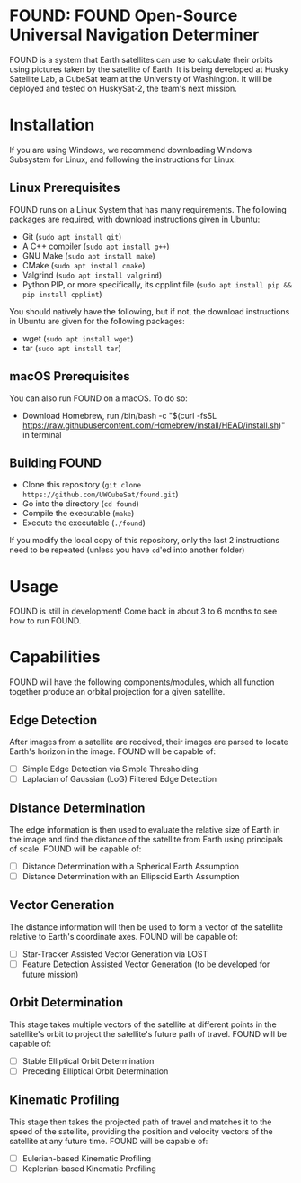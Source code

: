 # FOUND: FOUND Open-Source Universal Navigation Determiner

FOUND is a system that Earth satellites can use to calculate their orbits using pictures taken by the satellite of Earth. It is being developed at Husky Satellite Lab, a CubeSat team at the University of Washington. It will be deployed and tested on HuskySat-2, the team's next mission.

# Installation

If you are using Windows, we recommend downloading Windows Subsystem for Linux, and following the instructions for Linux.

## Linux Prerequisites
FOUND runs on a Linux System that has many requirements. The following packages are required, with download instructions given in Ubuntu:
- Git (`sudo apt install git`)
- A C++ compiler (`sudo apt install g++`)
- GNU Make (`sudo apt install make`)
- CMake (`sudo apt install cmake`)
- Valgrind (`sudo apt install valgrind`)
- Python PIP, or more specifically, its cpplint file (`sudo apt install pip && pip install cpplint`)

You should natively have the following, but if not, the download instructions in Ubuntu are given for the following packages:
- wget (`sudo apt install wget`)
- tar (`sudo apt install tar`)

## macOS Prerequisites
You can also run FOUND on a macOS. To do so:
- Download Homebrew, run /bin/bash -c "$(curl -fsSL https://raw.githubusercontent.com/Homebrew/install/HEAD/install.sh)" in terminal

## Building FOUND
- Clone this repository (`git clone https://github.com/UWCubeSat/found.git`)
- Go into the directory (`cd found`)
- Compile the executable (`make`)
- Execute the executable (`./found`)

If you modify the local copy of this repository, only the last 2 instructions need to be repeated (unless you have `cd`'ed into another folder)


# Usage
FOUND is still in development! Come back in about 3 to 6 months to see how to run FOUND.

# Capabilities
FOUND will have the following components/modules, which all function together produce an orbital projection for a given satellite.

## Edge Detection
After images from a satellite are received, their images are parsed to locate Earth's horizon in the image. FOUND will be capable of:
- [ ] Simple Edge Detection via Simple Thresholding
- [ ] Laplacian of Gaussian (LoG) Filtered Edge Detection

## Distance Determination
The edge information is then used to evaluate the relative size of Earth in the image and find the distance of the satellite from Earth using principals of scale. FOUND will be capable of:
- [ ] Distance Determination with a Spherical Earth Assumption
- [ ] Distance Determination with an Ellipsoid Earth Assumption

## Vector Generation
The distance information will then be used to form a vector of the satellite relative to Earth's coordinate axes. FOUND will be capable of:
- [ ] Star-Tracker Assisted Vector Generation via LOST
- [ ] Feature Detection Assisted Vector Generation (to be developed for future mission)

## Orbit Determination
This stage takes multiple vectors of the satellite at different points in the satellite's orbit to project the satellite's future path of travel. FOUND will be capable of:
- [ ] Stable Elliptical Orbit Determination
- [ ] Preceding Elliptical Orbit Determination

## Kinematic Profiling
This stage then takes the projected path of travel and matches it to the speed of the satellite, providing the position and velocity vectors of the satellite at any future time. FOUND will be capable of:
- [ ] Eulerian-based Kinematic Profiling
- [ ] Keplerian-based Kinematic Profiling